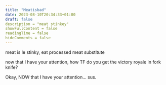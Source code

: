 ```yaml
---
title: "Meatisbad"
date: 2023-08-10T20:34:33+01:00
draft: false
description = "meat stinkey"
showFullContent = false
readingTime = false
hideComments = false
---
```


meat is le stinky, eat processed meat substitute

now that I have your attention, how TF do you get the victory royale in fork knife?

Okay, NOW that I have your attention... sus.